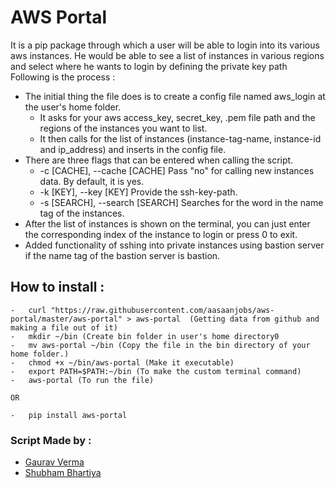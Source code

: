 # AWS Portal

It is a pip package through which a user will be able to login into its various aws instances. He would be able to see a list of instances in various regions and select where he wants to login by defining the private key path
Following is the process :

  - The initial thing the file does is to create a config file named aws_login at the user's home folder.
    - It asks for your aws access_key, secret_key, .pem file path and the regions of the instances you want to list.
    - It then calls for the list of instances (instance-tag-name, instance-id and ip_address) and inserts in the config file.
  - There are three flags that can be entered when calling the script.
    -  -c [CACHE], --cache [CACHE]   Pass "no" for calling new instances data. By default, it is yes.
    -  -k [KEY], --key [KEY]         Provide the ssh-key-path.
    -  -s [SEARCH], --search [SEARCH] Searches for the word in the name tag of the instances.
  - After the list of instances is shown on the terminal, you can just enter the corresponding index of the instance to login or press 0 to exit.
  - Added functionality of sshing into private instances using bastion server if the name tag of the bastion server is bastion.

## How to install :
    -   curl "https://raw.githubusercontent.com/aasaanjobs/aws-portal/master/aws-portal" > aws-portal  (Getting data from github and making a file out of it)
    -   mkdir ~/bin (Create bin folder in user's home directory0
    -   mv aws-portal ~/bin (Copy the file in the bin directory of your home folder.)
    -   chmod +x ~/bin/aws-portal (Make it executable)
    -   export PATH=$PATH:~/bin (To make the custom terminal command)
    -   aws-portal (To run the file)

    OR

    -   pip install aws-portal

### Script Made by :
* [Gaurav Verma]
* [Shubham Bhartiya]

[Gaurav Verma]:https://www.linkedin.com/profile/view?id=20880813
[Shubham Bhartiya]:https://www.linkedin.com/profile/view?id=254924970
